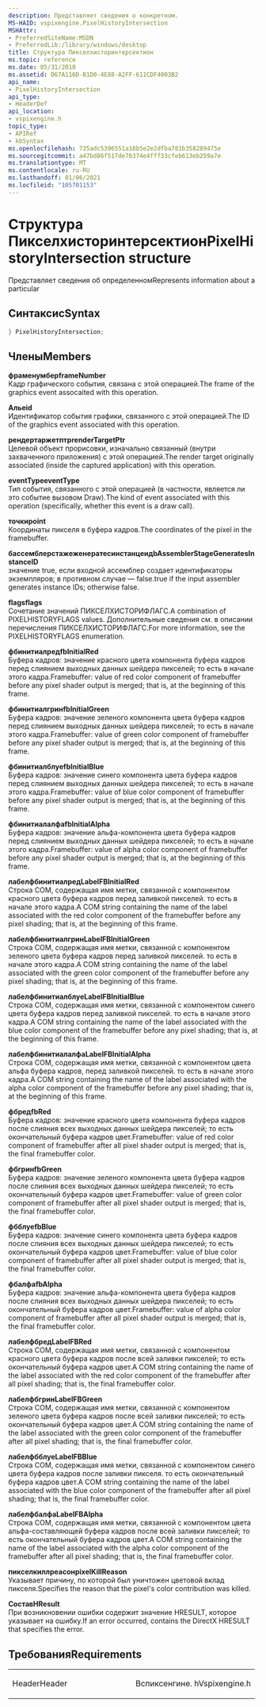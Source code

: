 ```yaml
---
description: Представляет сведения о конкретном.
MS-HAID: vspixengine.PixelHistoryIntersection
MSHAttr:
- PreferredSiteName:MSDN
- PreferredLib:/library/windows/desktop
title: Структура Пикселхисторинтерсектион
ms.topic: reference
ms.date: 05/31/2018
ms.assetid: D67A116D-B1D0-4E88-A2FF-611CDF4003B2
api_name:
- PixelHistoryIntersection
api_type:
- HeaderDef
api_location:
- vspixengine.h
topic_type:
- APIRef
- kbSyntax
ms.openlocfilehash: 735adc5396551a18b5e2e2dfba781b358289475e
ms.sourcegitcommit: a47bd86f517de76374e4fff33cfeb613eb259a7e
ms.translationtype: MT
ms.contentlocale: ru-RU
ms.lasthandoff: 01/06/2021
ms.locfileid: "105701153"
---
```

# <a name="span-idvspixenginepixelhistoryintersectionspanpixelhistoryintersection-structure"></a><span data-ttu-id="f8bff-103"><span id="vspixengine.pixelhistoryintersection"></span>Структура Пикселхисторинтерсектион</span><span class="sxs-lookup"><span data-stu-id="f8bff-103"><span id="vspixengine.pixelhistoryintersection"></span>PixelHistoryIntersection structure</span></span>

<span data-ttu-id="f8bff-104">Представляет сведения об определенном</span><span class="sxs-lookup"><span data-stu-id="f8bff-104">Represents information about a particular</span></span>

## <a name="syntax"></a><span data-ttu-id="f8bff-105">Синтаксис</span><span class="sxs-lookup"><span data-stu-id="f8bff-105">Syntax</span></span>


```C++
} PixelHistoryIntersection;
```

## <a name="members"></a><span data-ttu-id="f8bff-106">Члены</span><span class="sxs-lookup"><span data-stu-id="f8bff-106">Members</span></span>

<span data-ttu-id="f8bff-107">**фраменумбер**</span><span class="sxs-lookup"><span data-stu-id="f8bff-107">**frameNumber**</span></span>  
<span data-ttu-id="f8bff-108">Кадр графического события, связана с этой операцией.</span><span class="sxs-lookup"><span data-stu-id="f8bff-108">The frame of the graphics event assocaited with this operation.</span></span>

<span data-ttu-id="f8bff-109">**Аль**</span><span class="sxs-lookup"><span data-stu-id="f8bff-109">**eid**</span></span>  
<span data-ttu-id="f8bff-110">Идентификатор события графики, связанного с этой операцией.</span><span class="sxs-lookup"><span data-stu-id="f8bff-110">The ID of the graphics event associated with this operation.</span></span>

<span data-ttu-id="f8bff-111">**рендертаржетптр**</span><span class="sxs-lookup"><span data-stu-id="f8bff-111">**renderTargetPtr**</span></span>  
<span data-ttu-id="f8bff-112">Целевой объект прорисовки, изначально связанный (внутри захваченного приложения) с этой операцией.</span><span class="sxs-lookup"><span data-stu-id="f8bff-112">The render target originally associated (inside the captured application) with this operation.</span></span>

<span data-ttu-id="f8bff-113">**eventType**</span><span class="sxs-lookup"><span data-stu-id="f8bff-113">**eventType**</span></span>  
<span data-ttu-id="f8bff-114">Тип события, связанного с этой операцией (в частности, является ли это событие вызовом Draw).</span><span class="sxs-lookup"><span data-stu-id="f8bff-114">The kind of event associated with this operation (specifically, whether this event is a draw call).</span></span>

<span data-ttu-id="f8bff-115">**точки**</span><span class="sxs-lookup"><span data-stu-id="f8bff-115">**point**</span></span>  
<span data-ttu-id="f8bff-116">Координаты пикселя в буфера кадров.</span><span class="sxs-lookup"><span data-stu-id="f8bff-116">The coordinates of the pixel in the framebuffer.</span></span>

<span data-ttu-id="f8bff-117">**бассемблерстажеженератесинстанцеид**</span><span class="sxs-lookup"><span data-stu-id="f8bff-117">**bAssemblerStageGeneratesInstanceID**</span></span>  
<span data-ttu-id="f8bff-118">значение true, если входной ассемблер создает идентификаторы экземпляров; в противном случае — false.</span><span class="sxs-lookup"><span data-stu-id="f8bff-118">true if the input assembler generates instance IDs; otherwise false.</span></span>

<span data-ttu-id="f8bff-119">**flags**</span><span class="sxs-lookup"><span data-stu-id="f8bff-119">**flags**</span></span>  
<span data-ttu-id="f8bff-120">Сочетание значений ПИКСЕЛХИСТОРИФЛАГС.</span><span class="sxs-lookup"><span data-stu-id="f8bff-120">A combination of PIXELHISTORYFLAGS values.</span></span> <span data-ttu-id="f8bff-121">Дополнительные сведения см. в описании перечисления ПИКСЕЛХИСТОРИФЛАГС.</span><span class="sxs-lookup"><span data-stu-id="f8bff-121">For more information, see the PIXELHISTORYFLAGS enumeration.</span></span>

<span data-ttu-id="f8bff-122">**фбинитиалред**</span><span class="sxs-lookup"><span data-stu-id="f8bff-122">**fbInitialRed**</span></span>  
<span data-ttu-id="f8bff-123">Буфера кадров: значение красного цвета компонента буфера кадров перед слиянием выходных данных шейдера пикселей; то есть в начале этого кадра.</span><span class="sxs-lookup"><span data-stu-id="f8bff-123">Framebuffer: value of red color component of framebuffer before any pixel shader output is merged; that is, at the beginning of this frame.</span></span>

<span data-ttu-id="f8bff-124">**фбинитиалгрин**</span><span class="sxs-lookup"><span data-stu-id="f8bff-124">**fbInitialGreen**</span></span>  
<span data-ttu-id="f8bff-125">Буфера кадров: значение зеленого компонента цвета буфера кадров перед слиянием выходных данных шейдера пикселей; то есть в начале этого кадра.</span><span class="sxs-lookup"><span data-stu-id="f8bff-125">Framebuffer: value of green color component of framebuffer before any pixel shader output is merged; that is, at the beginning of this frame.</span></span>

<span data-ttu-id="f8bff-126">**фбинитиалблуе**</span><span class="sxs-lookup"><span data-stu-id="f8bff-126">**fbInitialBlue**</span></span>  
<span data-ttu-id="f8bff-127">Буфера кадров: значение синего компонента цвета буфера кадров перед слиянием выходных данных шейдера пикселей; то есть в начале этого кадра.</span><span class="sxs-lookup"><span data-stu-id="f8bff-127">Framebuffer: value of blue color component of framebuffer before any pixel shader output is merged; that is, at the beginning of this frame.</span></span>

<span data-ttu-id="f8bff-128">**фбинитиалалфа**</span><span class="sxs-lookup"><span data-stu-id="f8bff-128">**fbInitialAlpha**</span></span>  
<span data-ttu-id="f8bff-129">Буфера кадров: значение альфа-компонента цвета буфера кадров перед слиянием выходных данных шейдера пикселей; то есть в начале этого кадра.</span><span class="sxs-lookup"><span data-stu-id="f8bff-129">Framebuffer: value of alpha color component of framebuffer before any pixel shader output is merged; that is, at the beginning of this frame.</span></span>

<span data-ttu-id="f8bff-130">**лабелфбинитиалред**</span><span class="sxs-lookup"><span data-stu-id="f8bff-130">**LabelFBInitialRed**</span></span>  
<span data-ttu-id="f8bff-131">Строка COM, содержащая имя метки, связанной с компонентом красного цвета буфера кадров перед заливкой пикселей. то есть в начале этого кадра.</span><span class="sxs-lookup"><span data-stu-id="f8bff-131">A COM string containing the name of the label associated with the red color component of the framebuffer before any pixel shading; that is, at the beginning of this frame.</span></span>

<span data-ttu-id="f8bff-132">**лабелфбинитиалгрин**</span><span class="sxs-lookup"><span data-stu-id="f8bff-132">**LabelFBInitialGreen**</span></span>  
<span data-ttu-id="f8bff-133">Строка COM, содержащая имя метки, связанной с компонентом зеленого цвета буфера кадров перед заливкой пикселей. то есть в начале этого кадра.</span><span class="sxs-lookup"><span data-stu-id="f8bff-133">A COM string containing the name of the label associated with the green color component of the framebuffer before any pixel shading; that is, at the beginning of this frame.</span></span>

<span data-ttu-id="f8bff-134">**лабелфбинитиалблуе**</span><span class="sxs-lookup"><span data-stu-id="f8bff-134">**LabelFBInitialBlue**</span></span>  
<span data-ttu-id="f8bff-135">Строка COM, содержащая имя метки, связанной с компонентом синего цвета буфера кадров перед заливкой пикселей. то есть в начале этого кадра.</span><span class="sxs-lookup"><span data-stu-id="f8bff-135">A COM string containing the name of the label associated with the blue color component of the framebuffer before any pixel shading; that is, at the beginning of this frame.</span></span>

<span data-ttu-id="f8bff-136">**лабелфбинитиалалфа**</span><span class="sxs-lookup"><span data-stu-id="f8bff-136">**LabelFBInitialAlpha**</span></span>  
<span data-ttu-id="f8bff-137">Строка COM, содержащая имя метки, связанной с компонентом цвета альфа буфера кадров, перед заливкой пикселей. то есть в начале этого кадра.</span><span class="sxs-lookup"><span data-stu-id="f8bff-137">A COM string containing the name of the label associated with the alpha color component of the framebuffer before any pixel shading; that is, at the beginning of this frame.</span></span>

<span data-ttu-id="f8bff-138">**фбред**</span><span class="sxs-lookup"><span data-stu-id="f8bff-138">**fbRed**</span></span>  
<span data-ttu-id="f8bff-139">Буфера кадров: значение красного цвета компонента буфера кадров после слияния всех выходных данных шейдера пикселей; то есть окончательный буфера кадров цвет.</span><span class="sxs-lookup"><span data-stu-id="f8bff-139">Framebuffer: value of red color component of framebuffer after all pixel shader output is merged; that is, the final framebuffer color.</span></span>

<span data-ttu-id="f8bff-140">**фбгрин**</span><span class="sxs-lookup"><span data-stu-id="f8bff-140">**fbGreen**</span></span>  
<span data-ttu-id="f8bff-141">Буфера кадров: значение зеленого компонента цвета буфера кадров после слияния всех выходных данных шейдера пикселей; то есть окончательный буфера кадров цвет.</span><span class="sxs-lookup"><span data-stu-id="f8bff-141">Framebuffer: value of green color component of framebuffer after all pixel shader output is merged; that is, the final framebuffer color.</span></span>

<span data-ttu-id="f8bff-142">**фбблуе**</span><span class="sxs-lookup"><span data-stu-id="f8bff-142">**fbBlue**</span></span>  
<span data-ttu-id="f8bff-143">Буфера кадров: значение синего компонента цвета буфера кадров после слияния всех выходных данных шейдера пикселей; то есть окончательный буфера кадров цвет.</span><span class="sxs-lookup"><span data-stu-id="f8bff-143">Framebuffer: value of blue color component of framebuffer after all pixel shader output is merged; that is, the final framebuffer color.</span></span>

<span data-ttu-id="f8bff-144">**фбалфа**</span><span class="sxs-lookup"><span data-stu-id="f8bff-144">**fbAlpha**</span></span>  
<span data-ttu-id="f8bff-145">Буфера кадров: значение альфа-компонента цвета буфера кадров после слияния всех выходных данных шейдера пикселей; то есть окончательный буфера кадров цвет.</span><span class="sxs-lookup"><span data-stu-id="f8bff-145">Framebuffer: value of alpha color component of framebuffer after all pixel shader output is merged; that is, the final framebuffer color.</span></span>

<span data-ttu-id="f8bff-146">**лабелфбред**</span><span class="sxs-lookup"><span data-stu-id="f8bff-146">**LabelFBRed**</span></span>  
<span data-ttu-id="f8bff-147">Строка COM, содержащая имя метки, связанной с компонентом красного цвета буфера кадров после всей заливки пикселей; то есть окончательный буфера кадров цвет.</span><span class="sxs-lookup"><span data-stu-id="f8bff-147">A COM string containing the name of the label associated with the red color component of the framebuffer after all pixel shading; that is, the final framebuffer color.</span></span>

<span data-ttu-id="f8bff-148">**лабелфбгрин**</span><span class="sxs-lookup"><span data-stu-id="f8bff-148">**LabelFBGreen**</span></span>  
<span data-ttu-id="f8bff-149">Строка COM, содержащая имя метки, связанной с компонентом зеленого цвета буфера кадров после всей заливки пикселей; то есть окончательный буфера кадров цвет.</span><span class="sxs-lookup"><span data-stu-id="f8bff-149">A COM string containing the name of the label associated with the green color component of the framebuffer after all pixel shading; that is, the final framebuffer color.</span></span>

<span data-ttu-id="f8bff-150">**лабелфбблуе**</span><span class="sxs-lookup"><span data-stu-id="f8bff-150">**LabelFBBlue**</span></span>  
<span data-ttu-id="f8bff-151">Строка COM, содержащая имя метки, связанной с компонентом синего цвета буфера кадров после заливки пикселя. то есть окончательный буфера кадров цвет.</span><span class="sxs-lookup"><span data-stu-id="f8bff-151">A COM string containing the name of the label associated with the blue color component of the framebuffer after all pixel shading; that is, the final framebuffer color.</span></span>

<span data-ttu-id="f8bff-152">**лабелфбалфа**</span><span class="sxs-lookup"><span data-stu-id="f8bff-152">**LabelFBAlpha**</span></span>  
<span data-ttu-id="f8bff-153">Строка COM, содержащая имя метки, связанной с компонентом цвета альфа-составляющей буфера кадров после всей заливки пикселей; то есть окончательный буфера кадров цвет.</span><span class="sxs-lookup"><span data-stu-id="f8bff-153">A COM string containing the name of the label associated with the alpha color component of the framebuffer after all pixel shading; that is, the final framebuffer color.</span></span>

<span data-ttu-id="f8bff-154">**пикселкиллреасон**</span><span class="sxs-lookup"><span data-stu-id="f8bff-154">**pixelKillReason**</span></span>  
<span data-ttu-id="f8bff-155">Указывает причину, по которой был уничтожен цветовой вклад пикселя.</span><span class="sxs-lookup"><span data-stu-id="f8bff-155">Specifies the reason that the pixel's color contribution was killed.</span></span>

<span data-ttu-id="f8bff-156">**Состав**</span><span class="sxs-lookup"><span data-stu-id="f8bff-156">**HResult**</span></span>  
<span data-ttu-id="f8bff-157">При возникновении ошибки содержит значение HRESULT, которое указывает на ошибку.</span><span class="sxs-lookup"><span data-stu-id="f8bff-157">If an error occurred, contains the DirectX HRESULT that specifies the error.</span></span>

## <a name="requirements"></a><span data-ttu-id="f8bff-158">Требования</span><span class="sxs-lookup"><span data-stu-id="f8bff-158">Requirements</span></span>

<table><colgroup><col style="width: 50%" /><col style="width: 50%" /></colgroup><tbody><tr class="odd"><td><p><span data-ttu-id="f8bff-159">Header</span><span class="sxs-lookup"><span data-stu-id="f8bff-159">Header</span></span></p></td><td><span data-ttu-id="f8bff-160">Вспиксенгине. h</span><span class="sxs-lookup"><span data-stu-id="f8bff-160">Vspixengine.h</span></span></td></tr></tbody></table>

 

 



